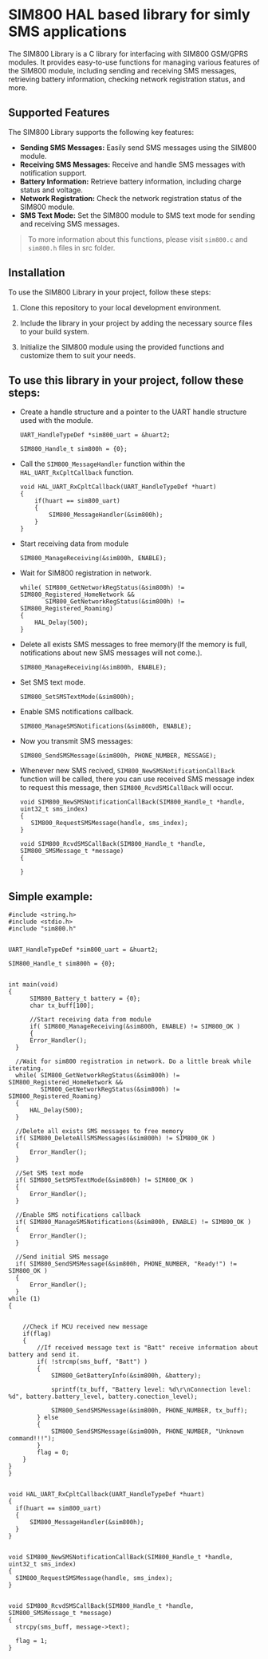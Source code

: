 # SIM800 HAL based library for simly SMS applications

The SIM800 Library is a C library for interfacing with SIM800 GSM/GPRS modules. It provides easy-to-use functions for managing various features of the SIM800 module, 
including sending and receiving SMS messages, retrieving battery information, checking network registration status, and more.

## Supported Features

The SIM800 Library supports the following key features:

- **Sending SMS Messages:** Easily send SMS messages using the SIM800 module.
- **Receiving SMS Messages:** Receive and handle SMS messages with notification support.
- **Battery Information:** Retrieve battery information, including charge status and voltage.
- **Network Registration:** Check the network registration status of the SIM800 module.
- **SMS Text Mode:** Set the SIM800 module to SMS text mode for sending and receiving SMS messages.
> To more information about this functions, please visit `sim800.c` and `sim800.h` files in src folder.

## Installation

To use the SIM800 Library in your project, follow these steps:

1. Clone this repository to your local development environment.

2. Include the library in your project by adding the necessary source files to your build system.

3. Initialize the SIM800 module using the provided functions and customize them to suit your needs.

## To use this library in your project, follow these steps:
* Create a handle structure and a pointer to the UART handle structure used with the module.
  ```
  UART_HandleTypeDef *sim800_uart = &huart2;
  
  SIM800_Handle_t sim800h = {0};
  ```
* Call the `SIM800_MessageHandler` function within the `HAL_UART_RxCpltCallback` function.
  
  ```
  void HAL_UART_RxCpltCallback(UART_HandleTypeDef *huart)
  {
	  if(huart == sim800_uart)
	  {
		  SIM800_MessageHandler(&sim800h);
	  }
  }
  ```
* Start receiving data from module
  ```
  SIM800_ManageReceiving(&sim800h, ENABLE);
  ```
* Wait for SIM800 registration in network.
  ```
  while( SIM800_GetNetworkRegStatus(&sim800h) != SIM800_Registered_HomeNetwork &&
         SIM800_GetNetworkRegStatus(&sim800h) != SIM800_Registered_Roaming)
  {
      HAL_Delay(500);
  }
  ```
* Delete all exists SMS messages to free memory(If the memory is full, notifications about new SMS messages will not come.).
  ```
  SIM800_ManageReceiving(&sim800h, ENABLE);
  ```
* Set SMS text mode.
  ```
  SIM800_SetSMSTextMode(&sim800h);
  ```
* Enable SMS notifications callback.
  ```
  SIM800_ManageSMSNotifications(&sim800h, ENABLE);
  ```
* Now you transmit SMS messages:
  ```
  SIM800_SendSMSMessage(&sim800h, PHONE_NUMBER, MESSAGE);
  ```
* Whenever new SMS recived, `SIM800_NewSMSNotificationCallBack` function will be called, there you can use received SMS message index to request this message, then `SIM800_RcvdSMSCallBack` will occur.
  ```
  void SIM800_NewSMSNotificationCallBack(SIM800_Handle_t *handle, uint32_t sms_index)
  {
     SIM800_RequestSMSMessage(handle, sms_index);
  }

  void SIM800_RcvdSMSCallBack(SIM800_Handle_t *handle, SIM800_SMSMessage_t *message)
  {
 
  }
  ```
## Simple example:
  ```
  #include <string.h>
#include <stdio.h>
#include "sim800.h"


UART_HandleTypeDef *sim800_uart = &huart2;

SIM800_Handle_t sim800h = {0};


int main(void)
{
    	SIM800_Battery_t battery = {0};
    	char tx_buff[100];

    	//Start receiving data from module
    	if( SIM800_ManageReceiving(&sim800h, ENABLE) != SIM800_OK )
    	{
		Error_Handler();
	}

	//Wait for sim800 registration in network. Do a little break while iterating.
  	while( SIM800_GetNetworkRegStatus(&sim800h) != SIM800_Registered_HomeNetwork &&
  		   SIM800_GetNetworkRegStatus(&sim800h) != SIM800_Registered_Roaming)
	{
  		HAL_Delay(500);
	}

	//Delete all exists SMS messages to free memory
	if( SIM800_DeleteAllSMSMessages(&sim800h) != SIM800_OK )
	{
		Error_Handler();
	}

	//Set SMS text mode
	if( SIM800_SetSMSTextMode(&sim800h) != SIM800_OK )
	{
		Error_Handler();
	}

	//Enable SMS notifications callback
	if( SIM800_ManageSMSNotifications(&sim800h, ENABLE) != SIM800_OK )
	{
		Error_Handler();
	}

	//Send initial SMS message
	if( SIM800_SendSMSMessage(&sim800h, PHONE_NUMBER, "Ready!") != SIM800_OK )
	{
		Error_Handler();
	}
  while (1)
  {
 

	  //Check if MCU received new message
	  if(flag)
	  {
		  //If received message text is "Batt" receive information about battery and send it.
		  if( !strcmp(sms_buff, "Batt") )
		  {
			  SIM800_GetBatteryInfo(&sim800h, &battery);

			  sprintf(tx_buff, "Battery level: %d\r\nConnection level: %d", battery.battery_level, battery.conection_level);

			  SIM800_SendSMSMessage(&sim800h, PHONE_NUMBER, tx_buff);
		  } else
		  {
			  SIM800_SendSMSMessage(&sim800h, PHONE_NUMBER, "Unknown command!!!");
		  }
		  flag = 0;
	  }
  }
}


void HAL_UART_RxCpltCallback(UART_HandleTypeDef *huart)
{
	if(huart == sim800_uart)
	{
		SIM800_MessageHandler(&sim800h);
	}
}


void SIM800_NewSMSNotificationCallBack(SIM800_Handle_t *handle, uint32_t sms_index)
{
	SIM800_RequestSMSMessage(handle, sms_index);
}


void SIM800_RcvdSMSCallBack(SIM800_Handle_t *handle, SIM800_SMSMessage_t *message)
{
	strcpy(sms_buff, message->text);

	flag = 1;
}
```
